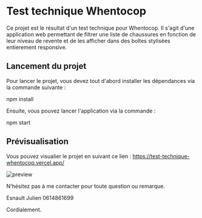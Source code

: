 # Test technique Whentocop

Ce projet est le résultat d'un test technique pour Whentocop. Il s'agit d'une application web permettant de filtrer une liste de chaussures en fonction de leur niveau de revente et de les afficher dans des boîtes stylisées entierement responsive.

## Lancement du projet

Pour lancer le projet, vous devez tout d'abord installer les dépendances via la commande suivante :

npm install

Ensuite, vous pouvez lancer l'application via la commande :

npm start


## Prévisualisation

Vous pouvez visualier le projet en suivant ce lien : https://test-technique-whentocop.vercel.app/

![preview](https://zupimages.net/up/23/17/gqxz.gif)

N'hésitez pas à me contacter pour toute question ou remarque.

Esnault Julien
0614861699

Cordialement.
